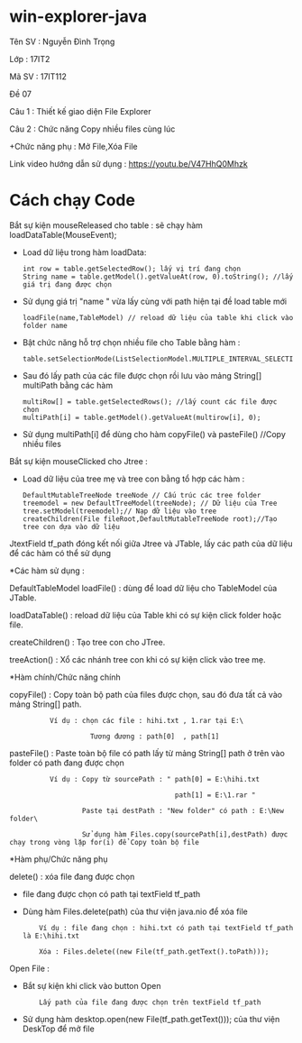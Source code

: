 # win-explorer-java

Tên SV : Nguyễn Đình Trọng

Lớp : 17IT2

Mã SV : 17IT112

Đề 07

Câu 1 : Thiết kế giao diện File Explorer

Câu 2 : Chức năng Copy nhiều files cùng lúc

+Chức năng phụ : Mở File,Xóa File

Link video hướng dẫn sử dụng : https://youtu.be/V47HhQ0Mhzk

# Cách chạy Code

Bắt sự kiện mouseReleased cho table : sẽ chạy hàm loadDataTable(MouseEvent);

+ Load dữ liệu trong hàm loadData:

      int row = table.getSelectedRow(); lấy vị trí đang chọn
      String name = table.getModel().getValueAt(row, 0).toString(); //lấy giá trị đang được chọn

+ Sử dụng giá trị "name " vừa lấy cùng với path hiện tại đề load table mới 

      loadFile(name,TableModel) // reload dữ liệu của table khi click vào folder name

+ Bật chức năng hỗ trợ chọn nhiều file cho Table bằng hàm : 
      
      table.setSelectionMode(ListSelectionModel.MULTIPLE_INTERVAL_SELECTION);

+ Sau đó lấy path của các file được chọn rồi lưu vào mảng String[] multiPath bằng các hàm

      multiRow[] = table.getSelectedRows(); //lấy count các file được chọn
      multiPath[i] = table.getModel().getValueAt(multirow[i], 0);
      
+ Sử dụng multiPath[i] để dùng cho hàm copyFile() và pasteFile() //Copy nhiều files

Bắt sự kiện mouseClicked cho Jtree : 

+ Load dữ liệu của tree mẹ và tree con bằng tổ hợp các hàm : 
      
      DefaultMutableTreeNode treeNode // Cấu trúc các tree folder
      treemodel = new DefaultTreeModel(treeNode); // Dữ liệu của Tree
      tree.setModel(treemodel);// Nạp dữ liệu vào tree
      createChildren(File fileRoot,DefaultMutableTreeNode root);//Tạo tree con dựa vào dữ liệu
      
JtextField tf_path đóng kết nối giữa Jtree và JTable, lấy các path của dữ liệu để các hàm có thể sử dụng

*Các hàm sử dụng :

DefaultTableModel loadFile() : dùng để load dữ liệu cho TableModel của JTable.

loadDataTable() : reload dữ liệu của Table khi có sự kiện click folder hoặc file.

createChildren() : Tạo tree con cho JTree.

treeAction() : Xổ các nhánh tree con khi có sự kiện click vào tree mẹ.

*Hàm chính/Chức năng chính

copyFile() : Copy toàn bộ path của files được chọn, sau đó đưa tất cả vào mảng String[] path.
              
              Ví dụ : chọn các file : hihi.txt , 1.rar tại E:\ 
                                       
                        Tương đương : path[0]  , path[1]
              
pasteFile() : Paste toàn bộ file có path lấy từ mảng String[] path ở trên vào folder có path đang được chọn
        
              Ví dụ : Copy từ sourcePath : " path[0] = E:\hihi.txt
              
                                             path[1] = E:\1.rar " 
              
                      Paste tại destPath : "New folder" có path : E:\New folder\
                      
                      Sử dụng hàm Files.copy(sourcePath[i],destPath) được chạy trong vòng lặp for(i) để Copy toàn bộ file
             
*Hàm phụ/Chức năng phụ

delete() : xóa file đang được chọn

+ file đang được chọn có path tại textField tf_path 
          
+ Dùng hàm Files.delete(path) của thư viện java.nio để xóa file
          
          Ví dụ : file đang chọn : hihi.txt có path tại textField tf_path là E:\hihi.txt
          
          Xóa : Files.delete((new File(tf_path.getText().toPath)));
          
Open File : 

+ Bắt sự kiện khi click vào button Open 

          Lấy path của file đang được chọn trên textField tf_path

+ Sử dụng hàm desktop.open(new File(tf_path.getText())); của thư viện DeskTop để mở file
